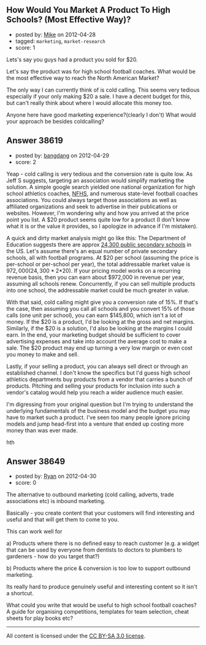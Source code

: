 ## How Would You Market A Product To High Schools? (Most Effective Way)?

- posted by: [Mike](https://stackexchange.com/users/-1/17417-mike) on 2012-04-28
- tagged: `marketing`, `market-research`
- score: 1

Lets's say you guys had a product you sold for $20.

Let's say the product was for high school football coaches. What would be the most effective way to reach the North American Market?

The only way I can currently think of is cold calling. This seems very tedious especially if your only making $20 a sale. I have a decent budget for this, but can't really think about where I would allocate this money too.

Anyone here have good marketing experience?(clearly I don't) What would your approach be besides coldcalling?






## Answer 38619

- posted by: [bangdang](https://stackexchange.com/users/-1/17725-bangdang) on 2012-04-29
- score: 2

Yeap - cold calling is very tedious and the conversion rate is quite low.  As Jeff S suggests, targeting an association would simplify marketing the solution.  A simple google search yielded one national organization for high school athletics coaches, [NFHS](http://www.nfhs.org/content.aspx?id=3281), and numerous state-level football coaches associations.  You could always target those associations as well as affiliated organizations and seek to advertise in their publications or websites.  However, I'm wondering why and how you arrived at the price point you list.  A $20 product seems quite low for a product (I don't know what it is or the value it provides, so I apologize in advance if I'm mistaken). 

A quick and dirty market analysis might go like this: The Department of Education suggests there are approx [24,300 public secondary schools](http://nces.ed.gov/fastfacts/display.asp?id=84) in the US.  Let's assume there's an equal number of private secondary schools, all with football programs.  At $20 per school (assuming the price is per-school or per-school per year), the total addressable market value is $972,000 (24,300*2*$20).  If your pricing model works on a recurring revenue basis, then you can earn about $972,000 in revenue per year, assuming all schools renew.  Concurrently, if you can sell multiple products into one school, the addressable market could be much greater in value.  

With that said, cold calling might give you a conversion rate of 15%.  If that's the case, then assuming you call all schools and you convert 15% of those calls (one unit per school), you can earn $145,800, which isn't a lot of money.  If the $20 is a product, I'd be looking at the gross and net margins. Similarly, if the $20 is a solution, I'd also be looking at the margins I could earn.  In the end, your marketing budget should be sufficient to cover advertising expenses and take into account the average cost to make a sale.  The $20 product may end up turning a very low margin or even cost you money to make and sell. 

Lastly, if your selling a product, you can always sell direct or through an established channel.  I don't know the specifics but I'd guess high school athletics departments buy products from a vendor that carries a bunch of products.  Pitching and selling your products for inclusion into such a vendor's catalog would help you reach a wider audience much easier.  

I'm digressing from your original question but I'm trying to understand the underlying fundamentals of the business model and the budget you may have to market such a product.  I've seen too many people ignore pricing models and jump head-first into a venture that ended up costing more money than was ever made.  

hth




## Answer 38649

- posted by: [Ryan](https://stackexchange.com/users/-1/465-ryan) on 2012-04-30
- score: 0

The alternative to outbound marketing (cold calling, adverts, trade associations etc) is inbound marketing.

Basically - you create content that your customers will find interesting and useful and that will get them to come to you.

This can work well for

a) Products where there is no defined easy to reach customer (e.g. a widget that can be used by everyone from dentists to doctors to plumbers to gardeners - how do you target that?)

b) Products where the price & conversion is too low to support outbound marketing.

Its really hard to produce genuinely useful and interesting content so it isn't a shortcut. 

What could you write that would be useful to high school football coaches? A guide for  organising competitions, templates for team selection, cheat sheets for play books etc?



---

All content is licensed under the [CC BY-SA 3.0 license](https://creativecommons.org/licenses/by-sa/3.0/).
